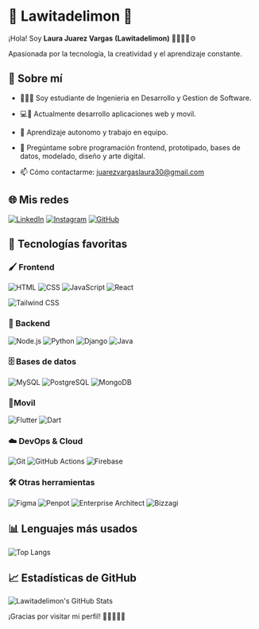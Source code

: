 # 🍋 Lawitadelimon 🍋


¡Hola! Soy  **Laura Juarez Vargas** **(Lawitadelimon)** 🍋👩🏻‍💻⚙️

Apasionada por la tecnología, la creatividad y el aprendizaje constante.

## 🌟 Sobre mí

- 👩🏻‍💻 Soy estudiante de Ingenieria en Desarrollo y Gestion de Software.

- 💻📲 Actualmente desarrollo aplicaciones web y movil.
- 🧠 Aprendizaje autonomo y trabajo en equipo.
- 💬 Pregúntame sobre programación frontend, prototipado, bases de datos, modelado, diseño y arte digital.
- 📫 Cómo contactarme: [juarezvargaslaura30@gmail.com](mailto:tuemail@example.com)

## 🌐 Mis redes

[![LinkedIn](https://img.shields.io/badge/LinkedIn-0A66C2?style=for-the-badge&logo=linkedin&logoColor=white)](https://www.linkedin.com/in/tuusuario)
[![Instagram](https://img.shields.io/badge/Instagram-E4405F?style=for-the-badge&logo=instagram&logoColor=white)](https://www.instagram.com/tuusuario)
[![GitHub](https://img.shields.io/badge/GitHub-171515?style=for-the-badge&logo=github&logoColor=white)](https://github.com/Lawitadelimon)


## 🧰 Tecnologías favoritas

### 🖌️ Frontend

![HTML](https://img.shields.io/badge/HTML5-E34F26?style=for-the-badge&logo=html5&logoColor=white)
![CSS](https://img.shields.io/badge/CSS3-1572B6?style=for-the-badge&logo=css3&logoColor=white)
![JavaScript](https://img.shields.io/badge/JavaScript-F7DF1E?style=for-the-badge&logo=javascript&logoColor=black)
![React](https://img.shields.io/badge/React-20232a?style=for-the-badge&logo=react&logoColor=61DAFB)

![Tailwind CSS](https://img.shields.io/badge/Tailwind_CSS-38B2AC?style=for-the-badge&logo=tailwind-css&logoColor=white)

### 🔧 Backend

![Node.js](https://img.shields.io/badge/Node.js-339933?style=for-the-badge&logo=nodedotjs&logoColor=white)
![Python](https://img.shields.io/badge/Python-3776AB?style=for-the-badge&logo=python&logoColor=white)
![Django](https://img.shields.io/badge/Django-092E20?style=for-the-badge&logo=django&logoColor=white)
![Java](https://img.shields.io/badge/Java-007396?style=for-the-badge&logo=java&logoColor=white)

### 🗄️ Bases de datos

![MySQL](https://img.shields.io/badge/MySQL-4479A1?style=for-the-badge&logo=mysql&logoColor=white)
![PostgreSQL](https://img.shields.io/badge/PostgreSQL-336791?style=for-the-badge&logo=postgresql&logoColor=white)
![MongoDB](https://img.shields.io/badge/MongoDB-47A248?style=for-the-badge&logo=mongodb&logoColor=white)

### 📲Movil

![Flutter](https://img.shields.io/badge/Flutter-02569B?style=for-the-badge&logo=flutter&logoColor=white)
![Dart](https://img.shields.io/badge/Dart-0175C2?style=for-the-badge&logo=dart&logoColor=white)

### ☁️ DevOps & Cloud

![Git](https://img.shields.io/badge/Git-F05032?style=for-the-badge&logo=git&logoColor=white)
![GitHub Actions](https://img.shields.io/badge/GitHub_Actions-2088FF?style=for-the-badge&logo=github-actions&logoColor=white)
![Firebase](https://img.shields.io/badge/Firebase-FFCA28?style=for-the-badge&logo=firebase&logoColor=black)


### 🛠️ Otras herramientas

![Figma](https://img.shields.io/badge/Figma-F24E1E?style=for-the-badge&logo=figma&logoColor=white)
![Penpot](https://img.shields.io/badge/Penpot-000000?style=for-the-badge&logo=penpot&logoColor=white)
![Enterprise Architect](https://img.shields.io/badge/Enterprise_Architect-0082FC?style=for-the-badge&logo=enterprise-architect&logoColor=white)
![Bizzagi](https://img.shields.io/badge/Bizagi-0099FF?style=for-the-badge&logo=bizagi&logoColor=white)

## 📊 Lenguajes más usados

![Top Langs](https://github-readme-stats.vercel.app/api/top-langs/?username=Lawitadelimon&layout=compact&theme=radical)

## 📈 Estadísticas de GitHub

![Lawitadelimon's GitHub Stats](https://github-readme-stats.vercel.app/api?username=Lawitadelimon&show_icons=true&theme=radical)



¡Gracias por visitar mi perfil! 🌈✨👩🏻‍💻
